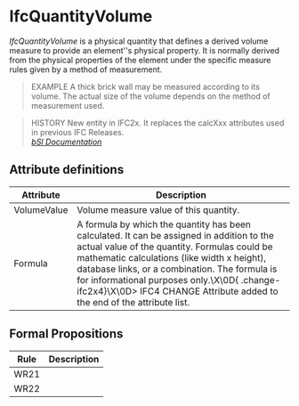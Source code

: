 IfcQuantityVolume
=================
_IfcQuantityVolume_ is a physical quantity that defines a derived volume
measure to provide an element''s physical property. It is normally derived
from the physical properties of the element under the specific measure rules
given by a method of measurement.  
  
> EXAMPLE  A thick brick wall may be measured according to its volume. The
> actual size of the volume depends on the method of measurement used.  
  
> HISTORY  New entity in IFC2x. It replaces the calcXxx attributes used in
> previous IFC Releases.  
[ _bSI
Documentation_](https://standards.buildingsmart.org/IFC/DEV/IFC4_2/FINAL/HTML/schema/ifcquantityresource/lexical/ifcquantityvolume.htm)


Attribute definitions
---------------------
| Attribute   | Description                                                                                                                                                                                                                                                                                                                                                           |
|-------------|-----------------------------------------------------------------------------------------------------------------------------------------------------------------------------------------------------------------------------------------------------------------------------------------------------------------------------------------------------------------------|
| VolumeValue | Volume measure value of this quantity.                                                                                                                                                                                                                                                                                                                                |
| Formula     | A formula by which the quantity has been calculated. It can be assigned in addition to the actual value of the quantity. Formulas could be mathematic calculations (like width x height), database links, or a combination. The formula is for informational purposes only.\X\0D{ .change-ifc2x4}\X\0D> IFC4 CHANGE Attribute added to the end of the attribute list. |

Formal Propositions
-------------------
| Rule   | Description   |
|--------|---------------|
| WR21   |               |
| WR22   |               |

